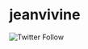 # jeanvivine


<img alt="Twitter Follow" src="https://img.shields.io/twitter/follow/jeanvivine?style=social">
